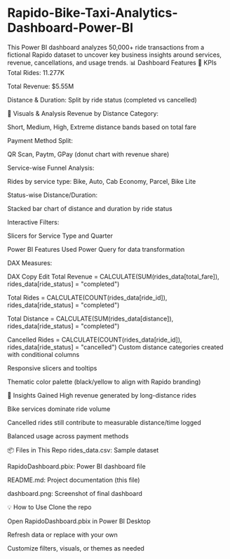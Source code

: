 # Rapido-Bike-Taxi-Analytics-Dashboard-Power-BI
This Power BI dashboard analyzes 50,000+ ride transactions from a fictional Rapido dataset to uncover key business insights around services, revenue, cancellations, and usage trends.
📊 Dashboard Features
🧮 KPIs
Total Rides: 11.277K

Total Revenue: $5.55M

Distance & Duration: Split by ride status (completed vs cancelled)

📌 Visuals & Analysis
Revenue by Distance Category:

Short, Medium, High, Extreme distance bands based on total fare

Payment Method Split:

QR Scan, Paytm, GPay (donut chart with revenue share)

Service-wise Funnel Analysis:

Rides by service type: Bike, Auto, Cab Economy, Parcel, Bike Lite

Status-wise Distance/Duration:

Stacked bar chart of distance and duration by ride status

Interactive Filters:

Slicers for Service Type and Quarter

 Power BI Features Used
Power Query for data transformation

DAX Measures:

DAX
Copy
Edit
Total Revenue = CALCULATE(SUM(rides_data[total_fare]), rides_data[ride_status] = "completed")

Total Rides = CALCULATE(COUNT(rides_data[ride_id]), rides_data[ride_status] = "completed")

Total Distance = CALCULATE(SUM(rides_data[distance]), rides_data[ride_status] = "completed")

Cancelled Rides = CALCULATE(COUNT(rides_data[ride_id]), rides_data[ride_status] = "cancelled")
Custom distance categories created with conditional columns

Responsive slicers and tooltips

Thematic color palette (black/yellow to align with Rapido branding)

🚀 Insights Gained
High revenue generated by long-distance rides

Bike services dominate ride volume

Cancelled rides still contribute to measurable distance/time logged

Balanced usage across payment methods

📦 Files in This Repo
rides_data.csv: Sample dataset

RapidoDashboard.pbix: Power BI dashboard file

README.md: Project documentation (this file)

dashboard.png: Screenshot of final dashboard

💡 How to Use
Clone the repo

Open RapidoDashboard.pbix in Power BI Desktop

Refresh data or replace with your own

Customize filters, visuals, or themes as needed

